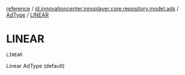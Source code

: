 [reference](../../index.md) / [id.innovationcenter.innoplayer.core.repository.model.ads](../index.md) / [AdType](index.md) / [LINEAR](./-l-i-n-e-a-r.md)

# LINEAR

`LINEAR`

Linear AdType (default)

